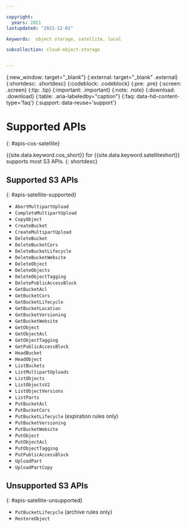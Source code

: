 ```yaml
---

copyright:
  years: 2021
lastupdated: "2021-12-01"

keywords:  object storage, satellite, local

subcollection: cloud-object-storage


---
```

{:new_window: target="_blank"}
{:external: target="_blank" .external}
{:shortdesc: .shortdesc}
{:codeblock: .codeblock}
{:pre: .pre}
{:screen: .screen}
{:tip: .tip}
{:important: .important}
{:note: .note}
{:download: .download} 
{:table: .aria-labeledby="caption"}
{:faq: data-hd-content-type='faq'}
{:support: data-reuse='support'}

# Supported APIs
{: #apis-cos-satellite}

{{site.data.keyword.cos_short}} for {{site.data.keyword.satelliteshort}} supports most S3 APIs.
{: shortdesc}

## Supported S3 APIs
{: #apis-satellite-supported}

* `AbortMultipartUpload`
* `CompleteMultipartUpload`
* `CopyObject`
* `CreateBucket`
* `CreateMultipartUpload`
* `DeleteBucket`
* `DeleteBucketCors`
* `DeleteBucketLifecycle`
* `DeleteBucketWebsite`
* `DeleteObject`
* `DeleteObjects`
* `DeleteObjectTagging`
* `DeletePublicAccessBlock`
* `GetBucketAcl`
* `GetBucketCors`
* `GetBucketLifecycle`
* `GetBucketLocation`
* `GetBucketVersioning`
* `GetBucketWebsite`
* `GetObject`
* `GetObjectAcl`
* `GetObjectTagging`
* `GetPublicAccessBlock`
* `HeadBucket`
* `HeadObject`
* `ListBuckets`
* `ListMultipartUploads`
* `ListObjects`
* `ListObjectsV2`
* `ListObjectVersions`
* `ListParts`
* `PutBucketAcl`
* `PutBucketCors`
* `PutBucketLifecycle` (expiration rules only)
* `PutBucketVersioning`
* `PutBucketWebsite`
* `PutObject`
* `PutObjectAcl`
* `PutObjectTagging`
* `PutPublicAccessBlock`
* `UploadPart`
* `UploadPartCopy`

## Unsupported S3 APIs
{: #apis-satellite-unsupported}

* `PutBucketLifecycle` (archive rules only)
* `RestoreObject`